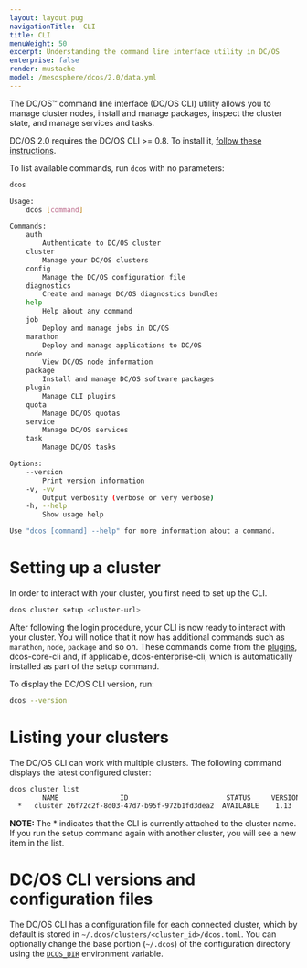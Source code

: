 ```yaml
---
layout: layout.pug
navigationTitle:  CLI
title: CLI
menuWeight: 50
excerpt: Understanding the command line interface utility in DC/OS
enterprise: false
render: mustache
model: /mesosphere/dcos/2.0/data.yml
---
```


The DC/OS&trade; command line interface (DC/OS CLI) utility allows you to manage cluster nodes, install and manage packages, inspect the cluster state, and manage services and tasks.

DC/OS 2.0 requires the DC/OS CLI >= 0.8. To install it, [follow these instructions](/mesosphere/dcos/2.0/cli/install/).

To list available commands, run `dcos` with no parameters:

```bash
dcos

Usage:
    dcos [command]

Commands:
    auth
        Authenticate to DC/OS cluster
    cluster
        Manage your DC/OS clusters
    config
        Manage the DC/OS configuration file
    diagnostics
        Create and manage DC/OS diagnostics bundles
    help
        Help about any command
    job
        Deploy and manage jobs in DC/OS
    marathon
        Deploy and manage applications to DC/OS
    node
        View DC/OS node information
    package
        Install and manage DC/OS software packages
    plugin
        Manage CLI plugins
    quota
        Manage DC/OS quotas
    service
        Manage DC/OS services
    task
        Manage DC/OS tasks

Options:
    --version
        Print version information
    -v, -vv
        Output verbosity (verbose or very verbose)
    -h, --help
        Show usage help

Use "dcos [command] --help" for more information about a command.
```

<a name="setupcluster"></a>

# Setting up a cluster

In order to interact with your cluster, you first need to set up the CLI.

```bash
dcos cluster setup <cluster-url>
```

After following the login procedure, your CLI is now ready to interact with your cluster. You will notice that it now has additional commands such as `marathon`, `node`, `package` and so on. These commands come from the [plugins](/mesosphere/dcos/2.0/cli/plugins/), dcos-core-cli and, if applicable, dcos-enterprise-cli, which is automatically installed as part of the setup command.

To display the DC/OS CLI version, run:

```bash
dcos --version
```

# Listing your clusters

The DC/OS CLI can work with multiple clusters. The following command displays the latest configured cluster:

```bash
dcos cluster list
        NAME               ID                        STATUS     VERSION      URL
  *   cluster 26f72c2f-8d03-47d7-b95f-972b1fd3dea2  AVAILABLE    1.13  <cluster-url>
```

<p class="message--note"><strong>NOTE: </strong>The * indicates that the CLI is currently attached to the cluster name. If you run the setup command again with another cluster, you will see a new item in the list.</p>

<a name="configuration-files"></a>

# DC/OS CLI versions and configuration files

The DC/OS CLI has a configuration file for each connected cluster, which by default is stored in `~/.dcos/clusters/<cluster_id>/dcos.toml`. You can optionally change the base portion (`~/.dcos`) of the configuration directory using the [`DCOS_DIR`](#dcos-cdir) environment variable.
